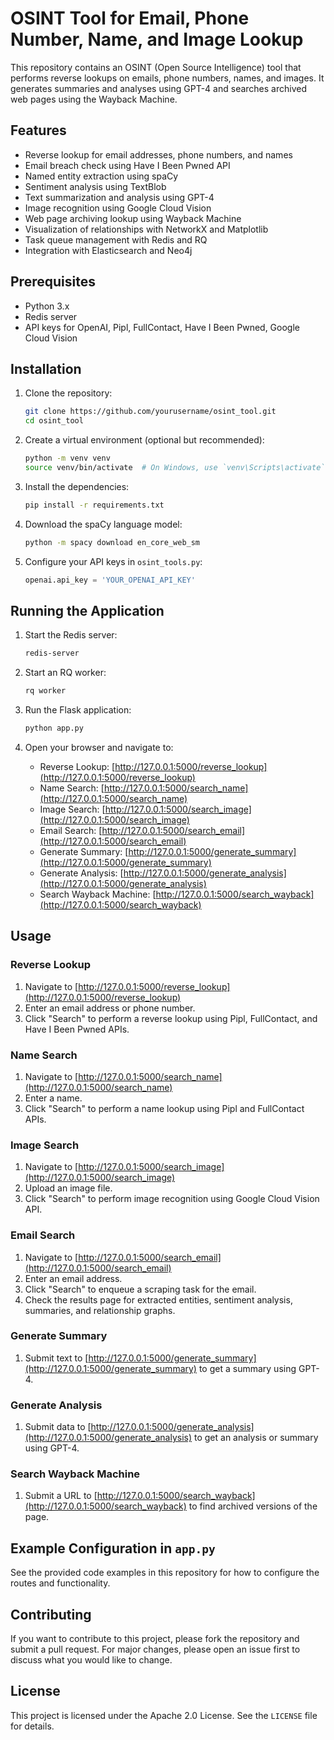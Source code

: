 # OSINT Tool for Email, Phone Number, Name, and Image Lookup

This repository contains an OSINT (Open Source Intelligence) tool that performs reverse lookups on emails, phone numbers, names, and images. It generates summaries and analyses using GPT-4 and searches archived web pages using the Wayback Machine.

## Features

- Reverse lookup for email addresses, phone numbers, and names
- Email breach check using Have I Been Pwned API
- Named entity extraction using spaCy
- Sentiment analysis using TextBlob
- Text summarization and analysis using GPT-4
- Image recognition using Google Cloud Vision
- Web page archiving lookup using Wayback Machine
- Visualization of relationships with NetworkX and Matplotlib
- Task queue management with Redis and RQ
- Integration with Elasticsearch and Neo4j

## Prerequisites

- Python 3.x
- Redis server
- API keys for OpenAI, Pipl, FullContact, Have I Been Pwned, Google Cloud Vision

## Installation

1. Clone the repository:
    ```bash
    git clone https://github.com/yourusername/osint_tool.git
    cd osint_tool
    ```

2. Create a virtual environment (optional but recommended):
    ```bash
    python -m venv venv
    source venv/bin/activate  # On Windows, use `venv\Scripts\activate`
    ```

3. Install the dependencies:
    ```bash
    pip install -r requirements.txt
    ```

4. Download the spaCy language model:
    ```bash
    python -m spacy download en_core_web_sm
    ```

5. Configure your API keys in `osint_tools.py`:
    ```python
    openai.api_key = 'YOUR_OPENAI_API_KEY'
    ```

## Running the Application

1. Start the Redis server:
    ```bash
    redis-server
    ```

2. Start an RQ worker:
    ```bash
    rq worker
    ```

3. Run the Flask application:
    ```bash
    python app.py
    ```

4. Open your browser and navigate to:
    - Reverse Lookup: [http://127.0.0.1:5000/reverse_lookup](http://127.0.0.1:5000/reverse_lookup)
    - Name Search: [http://127.0.0.1:5000/search_name](http://127.0.0.1:5000/search_name)
    - Image Search: [http://127.0.0.1:5000/search_image](http://127.0.0.1:5000/search_image)
    - Email Search: [http://127.0.0.1:5000/search_email](http://127.0.0.1:5000/search_email)
    - Generate Summary: [http://127.0.0.1:5000/generate_summary](http://127.0.0.1:5000/generate_summary)
    - Generate Analysis: [http://127.0.0.1:5000/generate_analysis](http://127.0.0.1:5000/generate_analysis)
    - Search Wayback Machine: [http://127.0.0.1:5000/search_wayback](http://127.0.0.1:5000/search_wayback)

## Usage

### Reverse Lookup

1. Navigate to [http://127.0.0.1:5000/reverse_lookup](http://127.0.0.1:5000/reverse_lookup)
2. Enter an email address or phone number.
3. Click "Search" to perform a reverse lookup using Pipl, FullContact, and Have I Been Pwned APIs.

### Name Search

1. Navigate to [http://127.0.0.1:5000/search_name](http://127.0.0.1:5000/search_name)
2. Enter a name.
3. Click "Search" to perform a name lookup using Pipl and FullContact APIs.

### Image Search

1. Navigate to [http://127.0.0.1:5000/search_image](http://127.0.0.1:5000/search_image)
2. Upload an image file.
3. Click "Search" to perform image recognition using Google Cloud Vision API.

### Email Search

1. Navigate to [http://127.0.0.1:5000/search_email](http://127.0.0.1:5000/search_email)
2. Enter an email address.
3. Click "Search" to enqueue a scraping task for the email.
4. Check the results page for extracted entities, sentiment analysis, summaries, and relationship graphs.

### Generate Summary

1. Submit text to [http://127.0.0.1:5000/generate_summary](http://127.0.0.1:5000/generate_summary) to get a summary using GPT-4.

### Generate Analysis

1. Submit data to [http://127.0.0.1:5000/generate_analysis](http://127.0.0.1:5000/generate_analysis) to get an analysis or summary using GPT-4.

### Search Wayback Machine

1. Submit a URL to [http://127.0.0.1:5000/search_wayback](http://127.0.0.1:5000/search_wayback) to find archived versions of the page.

## Example Configuration in `app.py`

See the provided code examples in this repository for how to configure the routes and functionality.

## Contributing

If you want to contribute to this project, please fork the repository and submit a pull request. For major changes, please open an issue first to discuss what you would like to change.

## License

This project is licensed under the Apache 2.0 License. See the `LICENSE` file for details.
